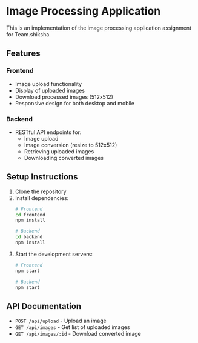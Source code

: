 # Image Processing Application

This is an implementation of the image processing application assignment for Team.shiksha.

## Features

### Frontend
- Image upload functionality
- Display of uploaded images
- Download processed images (512x512)
- Responsive design for both desktop and mobile

### Backend
- RESTful API endpoints for:
  - Image upload
  - Image conversion (resize to 512x512)
  - Retrieving uploaded images
  - Downloading converted images


## Setup Instructions
1. Clone the repository
2. Install dependencies:
   ```bash
   # Frontend
   cd frontend
   npm install

   # Backend
   cd backend
   npm install
   ```
3. Start the development servers:
   ```bash
   # Frontend
   npm start

   # Backend
   npm start
   ```

## API Documentation
- `POST /api/upload` - Upload an image
- `GET /api/images` - Get list of uploaded images
- `GET /api/images/:id` - Download converted image
